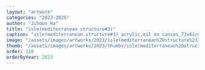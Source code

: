 ```yaml
---
layout: "artwork"
categories: "2023-2025"
author: "Jihoon Ha"
title: "isle(mediterranean structure#3)"
caption: "isle(mediterranean structure#3)_acrylic,oil on canvas_73x61cm_2023"
image: "/assets/images/artworks/2023/isle(mediterranean%20structure%233)%20acrylic%2Coil%20on%20canvas%2073x61cm%202023.jpg"
thumb: "/assets/images/artworks/2023/thumbs/isle(mediterranean%20structure%233)%20acrylic%2Coil%20on%20canvas%2073x61cm%202023.jpg"
order: 120
orderByYear: 2023
---
```

